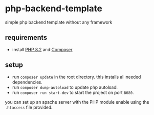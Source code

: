 # php-backend-template
simple php backend template without any framework

## requirements
- install [PHP 8.2](https://www.php.net/manual/en/install.php) and [Composer](https://getcomposer.org/doc/00-intro.md)

## setup
- run `composer update` in the root directory. this installs all needed dependencies.
- run `composer dump-autoload` to update php autoload.
- run `composer run start-dev` to start the project on port `8080`.

you can set up an apache server with the PHP module enable using the `.htaccess` file provided.
